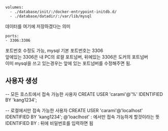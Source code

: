 

    volumes:
      - ./database/init/:/docker-entrypoint-initdb.d/
      - ./database/datadir/:/var/lib/mysql

데이터를 여기에 저장하겠다는 의미

    ports:
    - 3306:3306

포트번호 수정도 가능, mysql 기본 포트번호는 3306  
앞에있는 3306은 내 PC의 로컬 포트넘버, 뒤에있는 3306은 도커의 포트넘버  
이미 mysql을 쓰고 있는경우는 앞에 있는 포트넘버를 수정해주면 됨.

## 사용자 생성

-- 모든 호스트에서 접속 가능한 사용자
CREATE USER 'carami'@'%' IDENTIFIED BY 'kang1234';

-- 로컬에서만 접속 가능한 사용자
CREATE USER 'carami'@'localhost' IDENTIFIED BY 'kang1234';
@'loaclhost' : 에서만 접속 가능하게 할것이라는 뜻
IDENTIFIED BY : 뒤에 비밀번호를 입력하면 됨